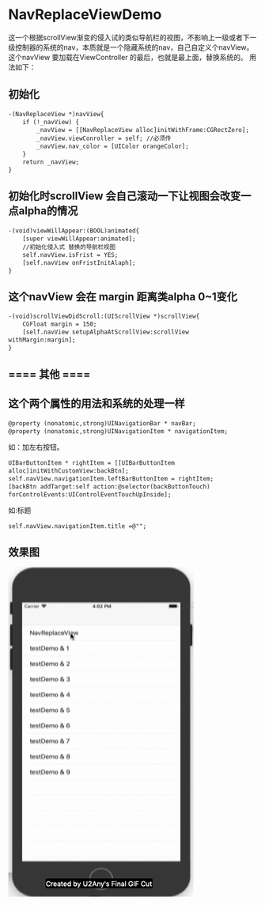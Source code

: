 # NavReplaceViewDemo
这一个根据scrollView渐变的侵入试的类似导航栏的视图，不影响上一级或者下一级控制器的系统的nav，本质就是一个隐藏系统的nav，自己自定义个navView。这个navView 要加载在ViewController 的最后，也就是最上面，替换系统的。
用法如下：

## 初始化
```
-(NavReplaceView *)navView{
    if (!_navView) {
        _navView = [[NavReplaceView alloc]initWithFrame:CGRectZero];
        _navView.viewConroller = self; //必须传
        _navView.nav_color = [UIColor orangeColor];
    }
    return _navView;
}
```
## 初始化时scrollView 会自己滚动一下让视图会改变一点alpha的情况
```
-(void)viewWillAppear:(BOOL)animated{
    [super viewWillAppear:animated];
    //初始化侵入式 替换的导航栏视图
    self.navView.isFrist = YES;
    [self.navView onFristInitAlaph];
}
```
## 这个navView 会在 margin 距离类alpha 0~1变化
```
-(void)scrollViewDidScroll:(UIScrollView *)scrollView{
    CGFloat margin = 150;
    [self.navView setupAlphaAtScrollView:scrollView withMargin:margin];
}
```
##  ==== 其他 ====
## 这个两个属性的用法和系统的处理一样
```
@property (nonatomic,strong)UINavigationBar * navBar;
@property (nonatomic,strong)UINavigationItem * navigationItem;
```
如：加左右按钮。
```
UIBarButtonItem * rightItem = [[UIBarButtonItem alloc]initWithCustomView:backBtn];
self.navView.navigationItem.leftBarButtonItem = rightItem;
[backBtn addTarget:self action:@selector(backButtonTouch) forControlEvents:UIControlEventTouchUpInside];
```
如:标题
```
self.navView.navigationItem.title =@"";
```
## 效果图
![image](https://github.com/LikeOrchid/NavReplaceViewDemo/blob/master/NavReplaceViewDemo/NavReplaceViewDemo/Untitled.gif)
